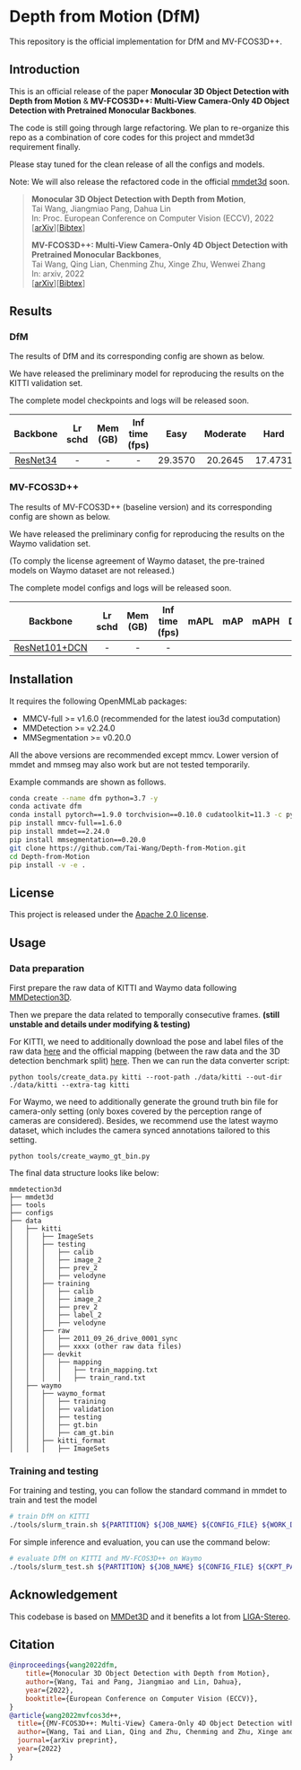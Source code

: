 # Depth from Motion (DfM)

This repository is the official implementation for DfM and MV-FCOS3D++.

## Introduction

This is an official release of the paper **Monocular 3D Object Detection with Depth from Motion** & **MV-FCOS3D++: Multi-View Camera-Only 4D Object Detection with Pretrained Monocular Backbones**.

The code is still going through large refactoring. We plan to re-organize this repo as a combination of core codes for this project and mmdet3d requirement finally.

Please stay tuned for the clean release of all the configs and models.

Note: We will also release the refactored code in the official [mmdet3d](https://github.com/open-mmlab/mmdetection3d) soon.

> **Monocular 3D Object Detection with Depth from Motion**,            
> Tai Wang, Jiangmiao Pang, Dahua Lin            
> In: Proc. European Conference on Computer Vision (ECCV), 2022          
> [[arXiv](https://arxiv.org/abs/2207.12988)][[Bibtex](https://github.com/Tai-Wang/Depth-from-Motion#citation)]
>
> **MV-FCOS3D++: Multi-View Camera-Only 4D Object Detection with Pretrained Monocular Backbones**,            
> Tai Wang, Qing Lian, Chenming Zhu, Xinge Zhu, Wenwei Zhang            
> In: arxiv, 2022          
> [[arXiv](https://arxiv.org/abs/2207.12716)][[Bibtex](https://github.com/Tai-Wang/Depth-from-Motion#citation)]

## Results

### DfM

The results of DfM and its corresponding config are shown as below.

We have released the preliminary model for reproducing the results on the KITTI validation set.

The complete model checkpoints and logs will be released soon.

|  Backbone | Lr schd | Mem (GB) | Inf time (fps) |  Easy  | Moderate | Hard | Download|
| :-------: | :-----: | :------: | :------------: | :----: | :------: | :--: | :-----: |
| [ResNet34](./configs/dfm/dfm_r34_1x8_kitti-3d-3class.py) | - | - | - | 29.3570 | 20.2645 | 17.4731 | [model](https://drive.google.com/file/d/1EyNPt2j1-MVwmaFu3WaLTcEWj1JZxHBU/view?usp=sharing)|

### MV-FCOS3D++

The results of MV-FCOS3D++ (baseline version) and its corresponding config are shown as below.

We have released the preliminary config for reproducing the results on the Waymo validation set.

(To comply the license agreement of Waymo dataset, the pre-trained models on Waymo dataset are not released.)

The complete model configs and logs will be released soon.

|  Backbone | Lr schd | Mem (GB) | Inf time (fps) |  mAPL  | mAP | mAPH | Download |
| :-------: | :-----: | :------: | :------------: | :----: | :------: | :--: | :-----: |
| [ResNet101+DCN](./configs/dfm/https://github.com/Tai-Wang/Depth-from-Motion/blob/main/configs/dfm/multiview-dfm_r101_dcn_2x16_waymoD5-3d-3class_camsync.py) | - | - | - |   |  |  |-|


## Installation

It requires the following OpenMMLab packages:

- MMCV-full >= v1.6.0 (recommended for the latest iou3d computation)
- MMDetection >= v2.24.0
- MMSegmentation >= v0.20.0

All the above versions are recommended except mmcv. Lower version of mmdet and mmseg may also work but are not tested temporarily.

Example commands are shown as follows.

```bash
conda create --name dfm python=3.7 -y
conda activate dfm
conda install pytorch==1.9.0 torchvision==0.10.0 cudatoolkit=11.3 -c pytorch -c conda-forge
pip install mmcv-full==1.6.0
pip install mmdet==2.24.0
pip install mmsegmentation==0.20.0
git clone https://github.com/Tai-Wang/Depth-from-Motion.git
cd Depth-from-Motion
pip install -v -e .
```

## License

This project is released under the [Apache 2.0 license](LICENSE).

## Usage

### Data preparation

First prepare the raw data of KITTI and Waymo data following [MMDetection3D](https://github.com/open-mmlab/mmdetection3d).

Then we prepare the data related to temporally consecutive frames. **(still unstable and details under modifying & testing)**

For KITTI, we need to additionally download the pose and label files of the raw data [here](https://www.cse.msu.edu/computervision/Kinematic3D-raw_extra.zip) and the official mapping (between the raw data and the 3D detection benchmark split) [here](https://github.com/garrickbrazil/kinematic3d/tree/master/data/kitti_split1/devkit/mapping). Then we can run the data converter script:

```
python tools/create_data.py kitti --root-path ./data/kitti --out-dir ./data/kitti --extra-tag kitti
```

For Waymo, we need to additionally generate the ground truth bin file for camera-only setting (only boxes covered by the perception range of cameras are considered). Besides, we recommend use the latest waymo dataset, which includes the camera synced annotations tailored to this setting.

```
python tools/create_waymo_gt_bin.py
```

The final data structure looks like below:

```text
mmdetection3d
├── mmdet3d
├── tools
├── configs
├── data
│   ├── kitti
│   │   ├── ImageSets
│   │   ├── testing
│   │   │   ├── calib
│   │   │   ├── image_2
│   │   │   ├── prev_2
│   │   │   ├── velodyne
│   │   ├── training
│   │   │   ├── calib
│   │   │   ├── image_2
│   │   │   ├── prev_2
│   │   │   ├── label_2
│   │   │   ├── velodyne
│   │   ├── raw
│   │   │   ├── 2011_09_26_drive_0001_sync
│   │   │   ├── xxxx (other raw data files)
│   │   ├── devkit
│   │   │   ├── mapping
│   │   │   │   ├── train_mapping.txt
│   │   │   │   ├── train_rand.txt
│   ├── waymo
│   │   ├── waymo_format
│   │   │   ├── training
│   │   │   ├── validation
│   │   │   ├── testing
│   │   │   ├── gt.bin
│   │   │   ├── cam_gt.bin
│   │   ├── kitti_format
│   │   │   ├── ImageSets

```

### Training and testing

For training and testing, you can follow the standard command in mmdet to train and test the model

```bash
# train DfM on KITTI
./tools/slurm_train.sh ${PARTITION} ${JOB_NAME} ${CONFIG_FILE} ${WORK_DIR}
```

For simple inference and evaluation, you can use the command below:

```bash
# evaluate DfM on KITTI and MV-FCOS3D++ on Waymo
./tools/slurm_test.sh ${PARTITION} ${JOB_NAME} ${CONFIG_FILE} ${CKPT_PATH} --eval mAP
```

## Acknowledgement

This codebase is based on [MMDet3D](https://github.com/open-mmlab/mmdetection3d) and it benefits a lot from [LIGA-Stereo](https://github.com/xy-guo/LIGA-Stereo).

## Citation

```bibtex
@inproceedings{wang2022dfm,
    title={Monocular 3D Object Detection with Depth from Motion},
    author={Wang, Tai and Pang, Jiangmiao and Lin, Dahua},
    year={2022},
    booktitle={European Conference on Computer Vision (ECCV)},
}
@article{wang2022mvfcos3d++,
  title={{MV-FCOS3D++: Multi-View} Camera-Only 4D Object Detection with Pretrained Monocular Backbones},
  author={Wang, Tai and Lian, Qing and Zhu, Chenming and Zhu, Xinge and Zhang, Wenwei},
  journal={arXiv preprint},
  year={2022}
}
```

